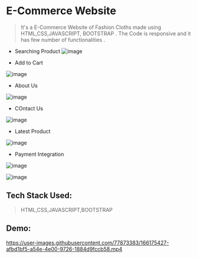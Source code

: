# E-Commerce Website 
> It's a E-Commerce Website of Fashion Cloths made using HTML,CSS,JAVASCRIPT, BOOTSTRAP . The Code is responsive and it has few number of functionalities .
- Searching Product
![image](https://user-images.githubusercontent.com/77873383/166175139-19126ed8-1bfc-49da-865b-1b7070133814.png)


- Add to Cart

![image](https://user-images.githubusercontent.com/77873383/166175177-3d90e215-3d0b-44a2-a558-0c9a3d36f733.png)


- About Us 

![image](https://user-images.githubusercontent.com/77873383/166175199-e13a7eaa-ac29-434b-a991-bdece2a6e8de.png)

- COntact Us

![image](https://user-images.githubusercontent.com/77873383/166175223-921df571-7a65-4f93-8b52-5caef5d874e3.png)

- Latest Product 

![image](https://user-images.githubusercontent.com/77873383/166175240-ad672be3-ac40-4603-8a72-1f8e7aa7323f.png)

- Payment Integration

![image](https://user-images.githubusercontent.com/77873383/166175405-8045d22a-1f79-4440-8b77-fea4aec20177.png)

![image](https://user-images.githubusercontent.com/77873383/166175416-f9ceb9f3-f674-4d33-a468-fd47e03bde58.png)



## Tech Stack Used:
> HTML,CSS,JAVASCRIPT,BOOTSTRAP


## Demo: 


https://user-images.githubusercontent.com/77873383/166175427-afbd1bf5-a54e-4e00-9726-1884d9fccb58.mp4

